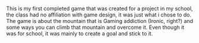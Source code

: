 This is my first completed game that was created for a project in my school, the class had no affiliation with game design, it was just what i chose to do. 
The game is about the mountain that is Gaming addiction (Ironic, right?) and some ways you can climb that mountain and overcome it.
Even though it was for school, it was mainly to create a goal and stick to it.
